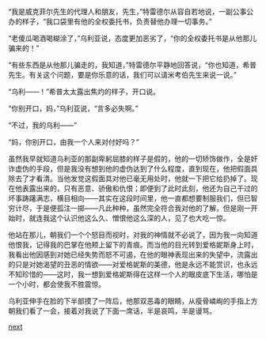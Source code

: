 
“我是威克菲尔先生的代理人和朋友，先生，”特雷德尔从容自若地说，一副公事公办的样子，“我口袋里有他的全权委托书，负责替他办理一切事务。”

“老傻瓜喝酒喝糊涂了，”乌利亚说，态度更加恶劣了，“你的全权委托书是从他那儿骗来的！”

“有些东西是从他那儿骗走的，我知道，”特雷德尔平静地回答说，“你也知道，希普先生。有关这个问题，要是你乐意的话，我们可以请米考伯先生来说一说。”

“乌利——！”希普太太露出焦灼的样子，开口说。

“你别开口，妈，”乌利亚说，“言多必失啊。”

“不过，我的乌利——”

“妈，你别开口，由我一个人来对付好吗？”

虽然我早就知道乌利亚的那副卑躬屈膝的样子是假的，他的一切矫饰做作，全是奸诈虚伪的手段，但是我没有想到他的虚伪达到了什么程度，直到现在，他把假面具除去了才看清。当他发觉这假面具对他已毫无用处时，他就一下把它给扔掉了。现在他表露出来的，只有恶意、骄傲和仇恨；即便到了此时此刻，他还为自己干过的坏事踌躇满志，横目相向——其实在这段时间里，他一直都想要制服我们，但已智穷计尽，于是便孤注一掷——凡此种种，虽然完全符合我对他的了解，但是刚一开始时，就连我这个认识他这么久、憎恨他这么深的人，见了也大吃一惊。

他站在那儿，朝我们一个个怒目而视时，对我的神情就不必说了，因为我一向知道他恨我，记得我的巴掌在他颊上留下的青痕。而当他的目光转到爱格妮斯身上时，我看出他因感到对她已经失势而怒不可遏，在他的眼神表现出来的失望中，流露出的只是对她渴望的丑恶的情欲——对爱格妮斯的美德，他是永远不能赏识，也永远不知珍惜的——这时，我一想到爱格妮斯得在这样一个人的眼皮底下生活，哪怕是一个小时，都会使我不胜震惊。

乌利亚伸手在脸的下半部摸了一阵后，他那双恶毒的眼睛，从瘦骨嶙峋的手指上方朝我们看了一会，接着对我说了下面一席话，半是哀鸣，半是谩骂。

[next](page662.md)